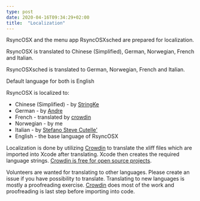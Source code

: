 ```yaml
---
type: post
date: 2020-04-16T09:34:29+02:00
title:  "Localization"
---
```

RsyncOSX and the menu app RsyncOSXsched are prepared for localization.

RsyncOSX is translated to Chinese (Simplified), German, Norwegian, French and Italian.

RsyncOSXsched is translated to German, Norwegian, French and Italian.

Default language for both is English


RsyncOSX is localized to:
- Chinese (Simplified) -  by [StringKe](https://github.com/StringKe)
- German - by [Andre](https://github.com/andre68723)
- French - translated by [crowdin](https://crowdin.com/project/rsyncosx)
- Norwegian - by me
- Italian - by [Stefano Steve Cutelle'](https://github.com/stefanocutelle)
- English - the base language of RsyncOSX

Localization is done by utilizing [Crowdin](https://crowdin.com/project/rsyncosx) to translate the xliff files which are imported into Xcode after translating. Xcode then creates the required language strings. [Crowdin is free for open source projects](https://crowdin.com/page/open-source-project-setup-request).

Volunteers are wanted for translating to other languages. Please create an issue if you have possibility to translate. Translating to new languages is mostly a proofreading exercise. [Crowdin](https://crowdin.com/project/rsyncosx) does most of the work and proofreading is last step before importing into code.
